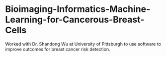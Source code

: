 # Bioimaging-Informatics-Machine-Learning-for-Cancerous-Breast-Cells
Worked with Dr. Shandong Wu at University of Pittsburgh to use software to improve outcomes for breast cancer risk detection. 
